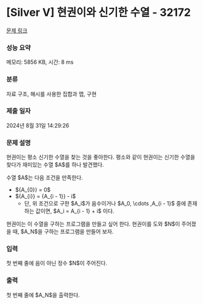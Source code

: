 # [Silver V] 현권이와 신기한 수열 - 32172 

[문제 링크](https://www.acmicpc.net/problem/32172) 

### 성능 요약

메모리: 5856 KB, 시간: 8 ms

### 분류

자료 구조, 해시를 사용한 집합과 맵, 구현

### 제출 일자

2024년 8월 31일 14:29:26

### 문제 설명

<p>현권이는 평소 신기한 수열을 찾는 것을 좋아한다. 평소와 같이 현권이는 신기한 수열을 찾다가 재미있는 수열 $A$를 하나 발견했다.</p>

<p>수열 $A$는 다음 조건을 만족한다.</p>

<ul>
	<li>${A_{0}} = 0$</li>
	<li>${A_{i}} = {A_{i - 1}} - i$
	<ul>
		<li>단, 위 조건으로 구한 $A_i$가 음수이거나 $A_0, \cdots ,A_{i - 1}$ 중에 존재하는 값이면, $A_i = A_{i - 1} + i$ 이다.</li>
	</ul>
	</li>
</ul>

<p>현권이는 이 수열을 구하는 프로그램을 만들고 싶어 한다. 현권이를 도와 $N$이 주어졌을 때, $A_N$을 구하는 프로그램을 만들어 보자.</p>

### 입력 

 <p>첫 번째 줄에 음이 아닌 정수 $N$이 주어진다.</p>

### 출력 

 <p>첫 번째 줄에 $A_N$을 출력한다.</p>

